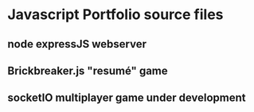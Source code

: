 # Javascript Portfolio source files

## node expressJS webserver

## Brickbreaker.js "resumé" game

## socketIO multiplayer game under development